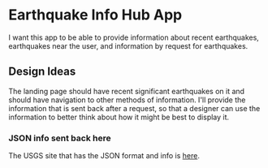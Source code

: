 Earthquake Info Hub App
=======================
I want this app to be able to provide information about recent earthquakes, earthquakes near the user, and information by request for earthquakes.

Design Ideas
------------
The landing page should have recent significant earthquakes on it and should have navigation to other methods of information. I'll provide the information that is sent back after a request, so that a designer can use the information to better think about how it might be best to display it.

### JSON info sent back here

The USGS site that has the JSON format and info is <a href="https://earthquake.usgs.gov/earthquakes/feed/v1.0/geojson.php" target="_blank">here</a>.

